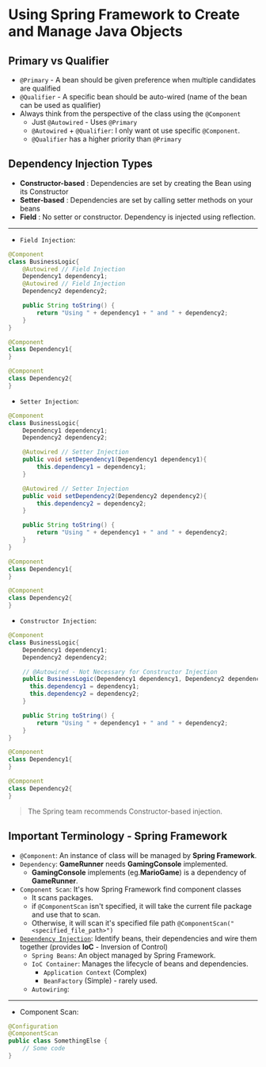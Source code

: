 # Using Spring Framework to Create and Manage Java Objects

## Primary vs Qualifier

- `@Primary` - A bean should be given preference when multiple candidates are qualified
- `@Qualifier` - A specific bean should be auto-wired (name of the bean can be used as qualifier)
- Always think from the perspective of the class using the `@Component`
  - Just `@Autowired` - Uses `@Primary`
  - `@Autowired` + `@Qualifier`: I only want ot use specific `@Component`.
  - `@Qualifier` has a higher priority than `@Primary`

## Dependency Injection Types

- **Constructor-based** : Dependencies are set by creating the Bean using its Constructor
- **Setter-based** : Dependencies are set by calling setter methods on your beans
- **Field** : No setter or constructor. Dependency is injected using reflection.

---

- `Field Injection`:

```Java
@Component
class BusinessLogic{
    @Autowired // Field Injection
    Dependency1 dependency1;
    @Autowired // Field Injection
    Dependency2 dependency2;

    public String toString() {
        return "Using " + dependency1 + " and " + dependency2;
    }
}

@Component
class Dependency1{
}

@Component
class Dependency2{
}

```

- `Setter Injection`:

```Java
@Component
class BusinessLogic{
    Dependency1 dependency1;
    Dependency2 dependency2;

    @Autowired // Setter Injection
    public void setDependency1(Dependency1 dependency1){
        this.dependency1 = dependency1;
    }

    @Autowired // Setter Injection
    public void setDependency2(Dependency2 dependency2){
        this.dependency2 = dependency2;
    }

    public String toString() {
        return "Using " + dependency1 + " and " + dependency2;
    }
}

@Component
class Dependency1{
}

@Component
class Dependency2{
}
```

- `Constructor Injection`:

```Java
@Component
class BusinessLogic{ 
    Dependency1 dependency1;
    Dependency2 dependency2;

    // @Autowired - Not Necessary for Constructor Injection
    public BusinessLogic(Dependency1 dependency1, Dependency2 dependency2){
      this.dependency1 = dependency1;
      this.dependency2 = dependency2;
    }

    public String toString() {
        return "Using " + dependency1 + " and " + dependency2;
    }
}

@Component
class Dependency1{
}

@Component
class Dependency2{
}
```

> The Spring team recommends Constructor-based injection.

## Important Terminology - Spring Framework

- `@Component`: An instance of class will be managed by **Spring Framework**.
- `Dependency`: **GameRunner** needs **GamingConsole** implemented.
  - **GamingConsole** implements (eg.**MarioGame**) is a dependency of **GameRunner**.
- `Component Scan`: It's how Spring Framework find component classes
  - It scans packages.
  - if `@ComponentScan` isn't specified, it will take the current file package and use that to scan.
  - Otherwise, it will scan it's specified file path `@ComponentScan("<specified_file_path>")`
- [`Dependency Injection`](#dependency-injection-types): Identify beans, their dependencies and wire them together (provides **IoC** - Inversion of Control)
  - `Spring Beans`: An object managed by Spring Framework.
  - `IoC Container`: Manages the lifecycle of beans and dependencies.
    - `Application Context` (Complex)
    - `BeanFactory` (Simple) - rarely used.
  - `Autowiring`:

---

- Component Scan:

```Java
@Configuration
@ComponentScan
public class SomethingElse {
    // Some code
}
```
